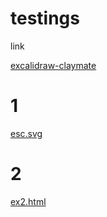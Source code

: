# testings
link 

[excalidraw-claymate](https://mtrud.github.io/testings/excalidraw-claymate.html)
# 1
[esc.svg](https://mtrud.github.io/testings/esc.svg)
# 2
[ex2.html](https://mtrud.github.io/testings/ex2.html)
